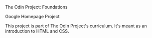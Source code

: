 The Odin Project: Foundations

Google Homepage Project

This project is part of The Odin Project's curriculum. It's meant as an introduction to HTML and CSS.
